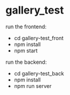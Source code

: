 # gallery_test

run the frontend:
+  cd gallery-test_front
+ npm install
+ npm start

run the backend:
+ cd gallery-test_back
+ npm install
+ npm run server
